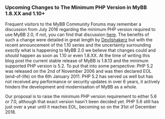 ### Upcoming Changes to The Minimum PHP Version in MyBB 1.8.XX and 1.10+
Frequent visitors to the MyBB Community Forums may remember a discussion from July 2016 regarding the minimum PHP version required to use MyBB 2.0, if not, you can find that discussion [here](https://community.mybb.com/thread-195675.html). The benefits of such a change were detailed in great length by [Devilshakerz](https://community.mybb.com/user-47371.html) but with the recent announcement of the 1.10 series and the uncertainty surrounding *exactly* what is happening to MyBB 2.0 we believe that changes could and *should* happen as soon as 1.10 or even 1.8.XX. At the time of writing this blog post the current stable release of MyBB is 1.8.13 and the minimum supported PHP version is 5.2. To put that into some perspective: PHP 5.2 was released on the 2nd of November 2006 and was then declared EOL (end-of-life) on the 6th January 2011. PHP 5.2 has served us well but has not received any performance or security updates in over 6 years, it actively hinders the development and modernisation of MyBB as a whole.

Our proposal is to raise the minimum PHP version requirement to either 5.6 or 7.0, although that exact version hasn't been decided yet. PHP 5.6 still has just over a year until it reaches EOL, becoming so on the 31st of December 2018.

